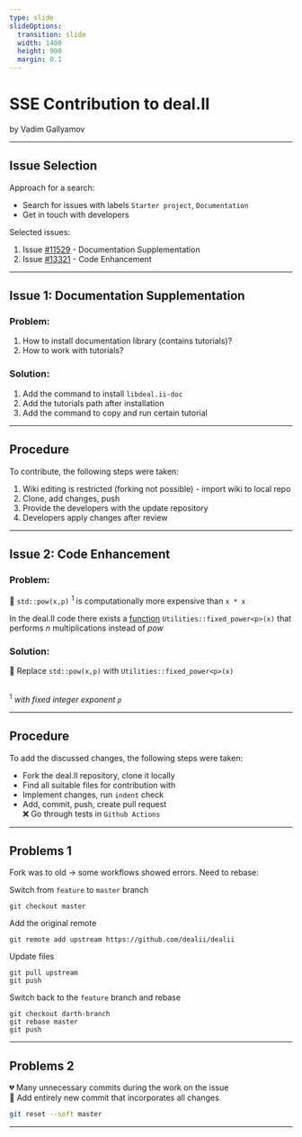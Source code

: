 ```yaml
---
type: slide
slideOptions:
  transition: slide
  width: 1400
  height: 900
  margin: 0.1
---
```


<style>
  .reveal strong {
  font-weight: bold;
      color: orange;
  }
  .reveal p {
      text-align: left;
  }
  .reveal section h1 {
      color: orange;
  }
  .reveal section h2 {
      color: orange;
  }
</style>

# SSE Contribution to deal.II

by Vadim Gallyamov

---

## Issue Selection

Approach for a search:

- Search for issues with labels `Starter project`, `Documentation`
- Get in touch with developers

Selected issues:

1. Issue [#11529](https://github.com/dealii/dealii/issues/11529#top) - Documentation Supplementation
2. Issue [#13321](https://github.com/dealii/dealii/issues/13321) - Code Enhancement

---

## Issue 1: Documentation Supplementation

### Problem:

1. How to install documentation library (contains tutorials)?
2. How to work with tutorials?

### Solution:

1. Add the command to install `libdeal.ii-doc`
2. Add the tutorials path after installation
3. Add the command to copy and run certain tutorial

---

## Procedure

To contribute, the following steps were taken:

1. Wiki editing is restricted (forking not possible) - import wiki to local repo
2. Clone, add changes, push
3. Provide the developers with the update repository
4. Developers apply changes after review

---

## Issue 2: Code Enhancement

### Problem:

:turtle: `std::pow(x,p)` <sup>1</sup> is computationally more expensive than `x * x`

In the deal.II code there exists a [function](https://www.dealii.org/current/doxygen/deal.II/namespaceUtilities.html#a834c6b595ada6f8e73c78d9bbd8ec551) `Utilities::fixed_power<p>(x)` that performs _n_ multiplications instead of _pow_ <br/> 

### Solution:

:rabbit2: Replace `std::pow(x,p)` with `Utilities::fixed_power<p>(x)` <br/><br/> 

<sup>1</sup> _with fixed integer exponent `p`_

---

## Procedure

To add the discussed changes, the following steps were taken:

- Fork the deal.II repository, clone it locally <br/> 
- Find all suitable files for contribution with <br/>
- Implement changes, run `indent` check <br/> 
- Add, commit, push, create pull request <br/> 
:x: Go through tests in `Github Actions`

---

## Problems 1

Fork was to old -> some workflows showed errors. Need to rebase:

Switch from `feature` to `master` branch <br/>
```
git checkout master
```

Add the original remote <br/>
```
git remote add upstream https://github.com/dealii/dealii
```

Update files <br/>
```
git pull upstream
git push
```

Switch back to the `feature` branch and rebase <br/>
```
git checkout darth-branch
git rebase master
git push
```

---

## Problems 2

:broken_heart: Many unnecessary commits during the work on the issue <br/>
:revolving_hearts: Add entirely new commit that incorporates all changes

```bash
git reset --soft master
```

---



